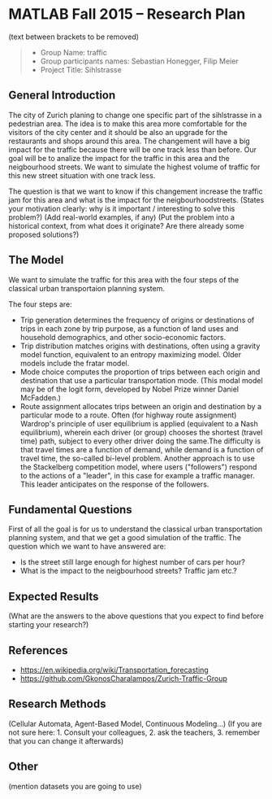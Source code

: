 # MATLAB Fall 2015 – Research Plan
(text between brackets to be removed)

> * Group Name: traffic
> * Group participants names: Sebastian Honegger, Filip Meier
> * Project Title: Sihlstrasse

## General Introduction

The city of Zurich planing to change one specific part of the sihlstrasse in a pedestrian area. The idea is to make this area more comfortable for the visitors of the city center and it should be also an upgrade for the restaurants and shops around this area.
The changement will have a big impact for the traffic because there will be one track less than before.
Our goal will be to analize the impact for the traffic in this area and the neigbourhood streets. We want to simulate the highest volume of traffic for this new street situation with one track less.

The question is that we want to know if this changement increase the traffic jam for this area and what is the impact for the neigbourhoodstreets.
(States your motivation clearly: why is it important / interesting to solve this problem?)
(Add real-world examples, if any)
(Put the problem into a historical context, from what does it originate? Are there already some proposed solutions?)

## The Model

We want to simulate the traffic for this area with the four steps of the classical urban transportaion planning system.

The four steps are:
- Trip generation determines the frequency of origins or destinations of trips in each zone by trip purpose, as a function of land uses and household demographics, and other socio-economic factors.
- Trip distribution matches origins with destinations, often using a gravity model function, equivalent to an entropy maximizing model. Older models include the fratar model.
- Mode choice computes the proportion of trips between each origin and destination that use a particular transportation mode. (This modal model may be of the logit form, developed by Nobel Prize winner Daniel McFadden.)
- Route assignment allocates trips between an origin and destination by a particular mode to a route. Often (for highway route assignment) Wardrop's principle of user equilibrium is applied (equivalent to a Nash equilibrium), wherein each driver (or group) chooses the shortest (travel time) path, subject to every other driver doing the same.The difficulty is that travel times are a function of demand, while demand is a function of travel time, the so-called bi-level problem. Another approach is to use the Stackelberg competition model, where users ("followers") respond to the actions of a "leader", in this case for example a traffic manager. This leader anticipates on the response of the followers.



## Fundamental Questions

First of all the goal is for us to understand the classical urban transportation planning system, and that we get a good simulation of the traffic.
The question which we want to have answered are:
- Is the street still large enough for highest number of cars per hour?
- What is the impact to the neigbourhood streets? Traffic jam etc.?

## Expected Results

(What are the answers to the above questions that you expect to find before starting your research?)


## References 

- https://en.wikipedia.org/wiki/Transportation_forecasting
- https://github.com/GkonosCharalampos/Zurich-Traffic-Group



## Research Methods

(Cellular Automata, Agent-Based Model, Continuous Modeling...) (If you are not sure here: 1. Consult your colleagues, 2. ask the teachers, 3. remember that you can change it afterwards)


## Other

(mention datasets you are going to use)
